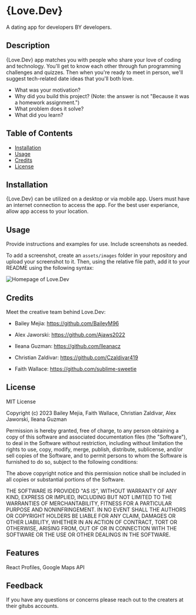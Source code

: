 # {Love.Dev}

A dating app for developers BY developers.

## Description

{Love.Dev} app matches you with people who share your love of coding and technology. You'll get to know each other through fun programming challenges and quizzes. 
Then when you're ready to meet in person, we'll suggest tech-related date ideas that you'll both love.

- What was your motivation?
- Why did you build this project? (Note: the answer is not "Because it was a homework assignment.")
- What problem does it solve?
- What did you learn?

## Table of Contents 

- [Installation](#installation)
- [Usage](#usage)
- [Credits](#credits)
- [License](#license)

## Installation

{Love.Dev} can be utilized on a desktop or via mobile app.
Users must have an internet connection to access the app. 
For the best user experiance, allow app access to your location.

## Usage

Provide instructions and examples for use. Include screenshots as needed.

To add a screenshot, create an `assets/images` folder in your repository and upload your screenshot to it. Then, using the relative file path, add it to your README using the following syntax:

![Homepage of Love.Dev](assets/images/screenshot.png)

## Credits

Meet the creative team behind Love.Dev:

- Bailey Mejia: https://github.com/BaileyM96

- Alex Jaworski: https://github.com/Ajaws2022

- Ileana Guzman: https://github.com/Ileanacz

- Christian Zaldivar: https://github.com/Czaldivar419

- Faith Wallace: https://github.com/sublime-sweetie


## License

MIT License

Copyright (c) 2023 Bailey Mejia, Faith Wallace, Christian Zaldivar, Alex Jaworski, Ileana Guzman

Permission is hereby granted, free of charge, to any person obtaining a copy
of this software and associated documentation files (the "Software"), to deal
in the Software without restriction, including without limitation the rights
to use, copy, modify, merge, publish, distribute, sublicense, and/or sell
copies of the Software, and to permit persons to whom the Software is
furnished to do so, subject to the following conditions:

The above copyright notice and this permission notice shall be included in all
copies or substantial portions of the Software.

THE SOFTWARE IS PROVIDED "AS IS", WITHOUT WARRANTY OF ANY KIND, EXPRESS OR
IMPLIED, INCLUDING BUT NOT LIMITED TO THE WARRANTIES OF MERCHANTABILITY,
FITNESS FOR A PARTICULAR PURPOSE AND NONINFRINGEMENT. IN NO EVENT SHALL THE
AUTHORS OR COPYRIGHT HOLDERS BE LIABLE FOR ANY CLAIM, DAMAGES OR OTHER
LIABILITY, WHETHER IN AN ACTION OF CONTRACT, TORT OR OTHERWISE, ARISING FROM,
OUT OF OR IN CONNECTION WITH THE SOFTWARE OR THE USE OR OTHER DEALINGS IN THE
SOFTWARE.



## Features

React Profiles, Google Maps API

## Feedback

If you have any questions or concerns please reach out to the creaters at their gitubs accounts. 
